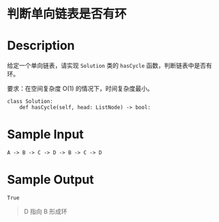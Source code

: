 # 判断单向链表是否有环

# Description
给定一个单向链表，请实现 `Solution` 类的 `hasCycle` 函数，判断链表中是否有环。

要求：在空间复杂度 O(1) 的情况下，时间复杂度最小。
```
class Solution:
    def hasCycle(self, head: ListNode) -> bool:
```

# Sample Input
```
A -> B -> C -> D -> B -> C -> D
```
# Sample Output
```
True
```
> D 指向 B 形成环


